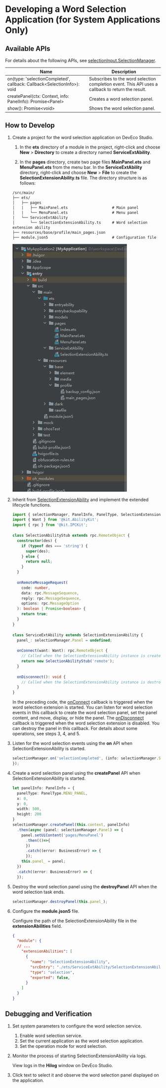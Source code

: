 # Developing a Word Selection Application (for System Applications Only)

## Available APIs

For details about the following APIs, see [selectionInput.SelectionManager](../../reference/apis-basic-services-kit/js-apis-selectionInput-selectionManager-sys.md).

| Name| Description|
| ---- | ---- |
| on(type: 'selectionCompleted', callback: Callback\<SelectionInfo\>): void | Subscribes to the word selection completion event. This API uses a callback to return the result.|
| createPanel(ctx: Context, info: PanelInfo): Promise\<Panel\> | Creates a word selection panel.|
| show(): Promise\<void\> | Shows the word selection panel.|

## How to Develop

1. Create a project for the word selection application on DevEco Studio.

    1. In the **ets** directory of a module in the project, right-click and choose **New** > **Directory** to create a directory named **ServiceExtAbility**.

    2. In the **pages** directory, create two page files **MainPanel.ets** and **MenuPanel.ets** from the menu bar. In the **ServiceExtAbility** directory, right-click and choose **New** > **File** to create the **SelectionExtensionAbility.ts** file. The directory structure is as follows:

    ```
    /src/main/
    ├── ets/
    │   ├── pages
    │   |   ├── MainPanel.ets                    # Main panel
    │   |   └── MenuPanel.ets                    # Menu panel
    |   └── ServiceExtAbility
    │       └── SelectionExtensionAbility.ts     # Word selection extension ability
    ├── resources/base/profile/main_pages.json
    ├── module.json5                             # Configuration file
    ```

    ![Word selection application project](figures/selection-application-project.png)

2. Inherit from [SelectionExtensionAbility](../../reference/apis-basic-services-kit/js-apis-selectionInput-selectionExtensionAbility-sys.md) and implement the extended lifecycle functions.
    ```ts
    import { selectionManager, PanelInfo, PanelType, SelectionExtensionAbility, BusinessError } from '@kit.BasicServicesKit';
    import { Want } from '@kit.AbilityKit';
    import { rpc } from '@kit.IPCKit';

    class SelectionAbilityStub extends rpc.RemoteObject {
      constructor(des) {
        if (typeof des === 'string') {
          super(des);
        } else {
          return null;
        }
      }

      onRemoteMessageRequest(
        code: number,
        data: rpc.MessageSequence,
        reply: rpc.MessageSequence,
        options: rpc.MessageOption
      ): boolean | Promise<boolean> {
        return true;
      }
    }

    class ServiceExtAbility extends SelectionExtensionAbility {
      panel_: selectionManager.Panel = undefined;

      onConnect(want: Want): rpc.RemoteObject {
        // Called when the SelectionExtensionAbility instance is created. You can execute initialization logic (such as defining variables, loading resources, and listening for word selection events) in this callback.
        return new SelectionAbilityStub('remote');
      }

      onDisconnect(): void {
        // Called when the SelectionExtensionAbility instance is destroyed (for example, when the user disables the word selection feature or switches the word selection application). You can clear resources and save data in this callback.
      }
    }
    ```
    In the preceding code, the [onConnect](../../reference/apis-basic-services-kit/js-apis-selectionInput-selectionExtensionAbility-sys.md#onconnect) callback is triggered when the word selection extension is started. You can listen for word selection events in this callback to create the word selection panel, set the panel content, and move, display, or hide the panel. The [onDisconnect](../../reference/apis-basic-services-kit/js-apis-selectionInput-selectionExtensionAbility-sys.md#ondisconnect) callback is triggered when the word selection extension is disabled. You can destroy the panel in this callback. For details about some operations, see steps 3, 4, and 5.

3. Listen for the word selection events using the **on** API when SelectionExtensionAbility is started.
    ```ts
    selectionManager.on('selectionCompleted', (info: selectionManager.SelectionInfo) => {
    });
    ```

4. Create a word selection panel using the **createPanel** API when SelectionExtensionAbility is started.
    ```ts
    let panelInfo: PanelInfo = {
      panelType: PanelType.MENU_PANEL,
      x: 0,
      y: 0,
      width: 500,
      height: 200
    }
    selectionManager.createPanel(this.context, panelInfo)
      .then(async (panel: selectionManager.Panel) => {
        panel.setUiContent('pages/MenuPanel')
          .then(()=>{
          })
          .catch((error: BusinessError) => {
          });
        this.panel_ = panel;
      })
      .catch((error: BusinessError) => {
      });
    ```
5. Destroy the word selection panel using the **destroyPanel** API when the word selection task ends.
    ```ts
    selectionManager.destroyPanel(this.panel_);
    ```

6. Configure the **module.json5** file.

    Configure the path of the SelectionExtensionAbility file in the **extensionAbilities** field.

    ```json
    {
      "module": {
      // ...
        "extensionAbilities": [
          {
            "name": "SelectionExtensionAbility",
            "srcEntry": "./ets/ServiceExtAbility/SelectionExtensionAbility.ts",
            "type": "selection",
            "exported": false,
          }
        ]
      }
    }
    ```

## Debugging and Verification

1. Set system parameters to configure the word selection service.

    1. Enable word selection service.
    2. Set the current application as the word selection application.
    3. Set the operation mode for word selection.

2. Monitor the process of starting SelectionExtensionAbility via logs.

    View logs in the **Hilog** window on DevEco Studio.

3. Click text to select it and observe the word selection panel displayed on the application.
